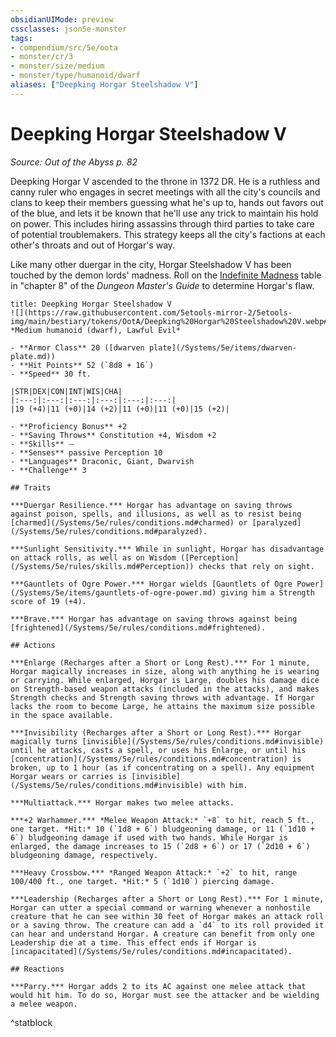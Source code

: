 ```yaml
---
obsidianUIMode: preview
cssclasses: json5e-monster
tags:
- compendium/src/5e/oota
- monster/cr/3
- monster/size/medium
- monster/type/humanoid/dwarf
aliases: ["Deepking Horgar Steelshadow V"]
---
```

# Deepking Horgar Steelshadow V
*Source: Out of the Abyss p. 82*  

Deepking Horgar V ascended to the throne in 1372 DR. He is a ruthless and canny ruler who engages in secret meetings with all the city's councils and clans to keep their members guessing what he's up to, hands out favors out of the blue, and lets it be known that he'll use any trick to maintain his hold on power. This includes hiring assassins through third parties to take care of potential troublemakers. This strategy keeps all the city's factions at each other's throats and out of Horgar's way.

Like many other duergar in the city, Horgar Steelshadow V has been touched by the demon lords' madness. Roll on the [Indefinite Madness](/Systems/5e/tables/indefinite-madness.md) table in "chapter 8" of the *Dungeon Master's Guide* to determine Horgar's flaw.

```ad-statblock
title: Deepking Horgar Steelshadow V
![](https://raw.githubusercontent.com/5etools-mirror-2/5etools-img/main/bestiary/tokens/OotA/Deepking%20Horgar%20Steelshadow%20V.webp#token)
*Medium humanoid (dwarf), Lawful Evil*

- **Armor Class** 20 ([dwarven plate](/Systems/5e/items/dwarven-plate.md))
- **Hit Points** 52 (`8d8 + 16`)
- **Speed** 30 ft.

|STR|DEX|CON|INT|WIS|CHA|
|:---:|:---:|:---:|:---:|:---:|:---:|
|19 (+4)|11 (+0)|14 (+2)|11 (+0)|11 (+0)|15 (+2)|

- **Proficiency Bonus** +2
- **Saving Throws** Constitution +4, Wisdom +2
- **Skills** ⏤
- **Senses** passive Perception 10
- **Languages** Draconic, Giant, Dwarvish
- **Challenge** 3

## Traits

***Duergar Resilience.*** Horgar has advantage on saving throws against poison, spells, and illusions, as well as to resist being [charmed](/Systems/5e/rules/conditions.md#charmed) or [paralyzed](/Systems/5e/rules/conditions.md#paralyzed).

***Sunlight Sensitivity.*** While in sunlight, Horgar has disadvantage on attack rolls, as well as on Wisdom ([Perception](/Systems/5e/rules/skills.md#Perception)) checks that rely on sight.

***Gauntlets of Ogre Power.*** Horgar wields [Gauntlets of Ogre Power](/Systems/5e/items/gauntlets-of-ogre-power.md) giving him a Strength score of 19 (+4).

***Brave.*** Horgar has advantage on saving throws against being [frightened](/Systems/5e/rules/conditions.md#frightened).

## Actions

***Enlarge (Recharges after a Short or Long Rest).*** For 1 minute, Horgar magically increases in size, along with anything he is wearing or carrying. While enlarged, Horgar is Large, doubles his damage dice on Strength-based weapon attacks (included in the attacks), and makes Strength checks and Strength saving throws with advantage. If Horgar lacks the room to become Large, he attains the maximum size possible in the space available.

***Invisibility (Recharges after a Short or Long Rest).*** Horgar magically turns [invisible](/Systems/5e/rules/conditions.md#invisible) until he attacks, casts a spell, or uses his Enlarge, or until his [concentration](/Systems/5e/rules/conditions.md#concentration) is broken, up to 1 hour (as if concentrating on a spell). Any equipment Horgar wears or carries is [invisible](/Systems/5e/rules/conditions.md#invisible) with him.

***Multiattack.*** Horgar makes two melee attacks.

***+2 Warhammer.*** *Melee Weapon Attack:* `+8` to hit, reach 5 ft., one target. *Hit:* 10 (`1d8 + 6`) bludgeoning damage, or 11 (`1d10 + 6`) bludgeoning damage if used with two hands. While Horgar is enlarged, the damage increases to 15 (`2d8 + 6`) or 17 (`2d10 + 6`) bludgeoning damage, respectively.

***Heavy Crossbow.*** *Ranged Weapon Attack:* `+2` to hit, range 100/400 ft., one target. *Hit:* 5 (`1d10`) piercing damage.

***Leadership (Recharges after a Short or Long Rest).*** For 1 minute, Horgar can utter a special command or warning whenever a nonhostile creature that he can see within 30 feet of Horgar makes an attack roll or a saving throw. The creature can add a `d4` to its roll provided it can hear and understand Horgar. A creature can benefit from only one Leadership die at a time. This effect ends if Horgar is [incapacitated](/Systems/5e/rules/conditions.md#incapacitated).

## Reactions

***Parry.*** Horgar adds 2 to its AC against one melee attack that would hit him. To do so, Horgar must see the attacker and be wielding a melee weapon.
```
^statblock